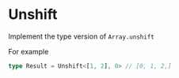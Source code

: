 # Unshift

Implement the type version of `Array.unshift`

For example

```ts
type Result = Unshift<[1, 2], 0> // [0, 1, 2,]
```
